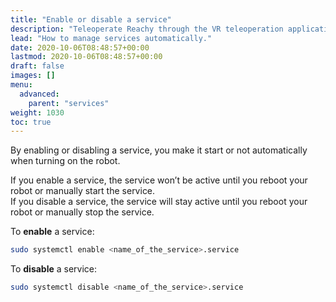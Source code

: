```yaml
---
title: "Enable or disable a service"
description: "Teleoperate Reachy through the VR teleoperation application."
lead: "How to manage services automatically."
date: 2020-10-06T08:48:57+00:00
lastmod: 2020-10-06T08:48:57+00:00
draft: false
images: []
menu:
  advanced:
    parent: "services"
weight: 1030
toc: true
---
```


By enabling or disabling a service, you make it start or not automatically when turning on the robot.  

If you enable a service, the service won’t be active until you reboot your robot or manually start the service.  
If you disable a service, the service will stay active until you reboot your robot or manually stop the service.  

To **enable** a service:
```bash
sudo systemctl enable <name_of_the_service>.service
```

To **disable** a service:
```bash
sudo systemctl disable <name_of_the_service>.service
```
